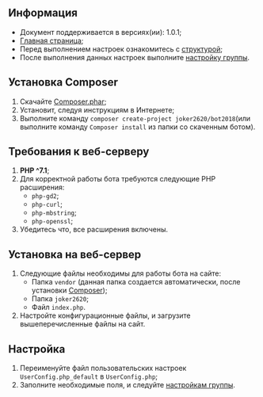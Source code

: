 Информация
------------
* Документ поддерживается в версиях(ии): 1.0.1;
* [Главная страница][0];
* Перед выполнением настроек ознакомитесь с [структурой][1];
* После выполнения данных настроек выполните [настройку группы][2].


Установка Composer
------------

1. Скачайте [Composer.phar][3];
1. Установит, следуя инструкциям в Интернете;
1. Выполните команду `composer create-project joker2620/bot2018`(или выполните команду `Composer install` из папки со скаченным ботом).

Требования к веб-серверу
------------

1. **PHP ^7.1**;
1. Для корректной работы бота требуются следующие PHP расширения:
   * `php-gd2`;
   * `php-curl`;
   * `php-mbstring`;
   * `php-openssl`;
1. Убедитесь что, все расширения включены.

Установка на веб-сервер
------------

1. Следующие файлы необходимы для работы бота на сайте: 
   * Папка `vendor` (данная папка создается автоматически, после установки [Composer][3]);
   * Папка `joker2620`; 
   * Файл `index.php`.
1. Настройте конфигурационные файлы, и загрузите вышеперечисленные файлы на сайт.


Настройка
------------

1. Переименуйте файл пользовательских настроек `UserConfig.php_default` в `UserConfig.php`;
1. Заполните необходимые поля, и следуйте [настройкам группы][2].

[0]: index.md
[1]: struct.md
[2]: vkgroup.md
[3]: https://getcomposer.org/doc/00-intro.md
